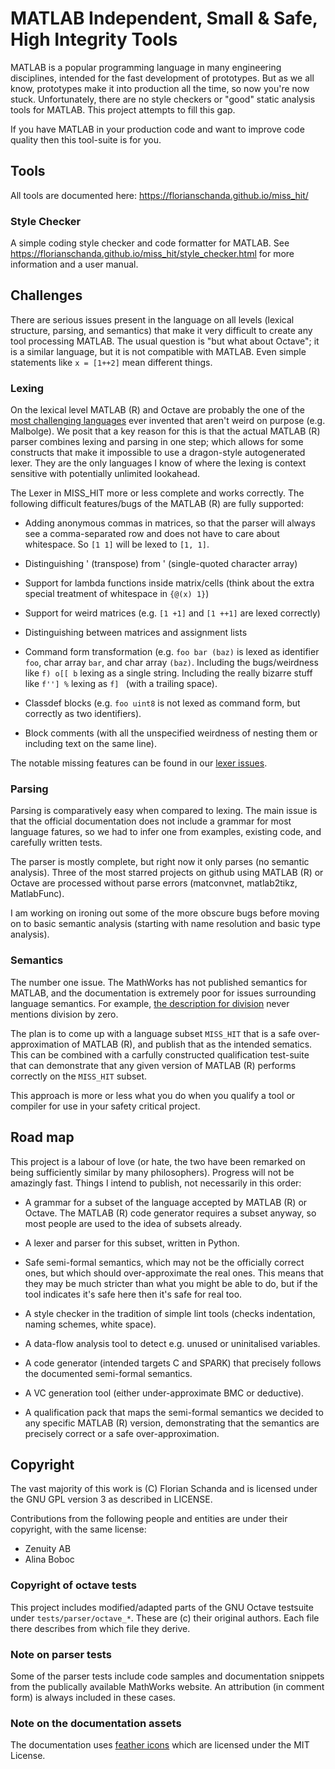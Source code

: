 # MATLAB Independent, Small & Safe, High Integrity Tools

MATLAB is a popular programming language in many engineering
disciplines, intended for the fast development of prototypes. But as
we all know, prototypes make it into production all the time, so now
you're now stuck. Unfortunately, there are no style checkers or "good"
static analysis tools for MATLAB. This project attempts to fill this
gap.

If you have MATLAB in your production code and want to improve code
quality then this tool-suite is for you.

## Tools

All tools are documented here:
https://florianschanda.github.io/miss_hit/

### Style Checker

A simple coding style checker and code formatter for MATLAB. See
https://florianschanda.github.io/miss_hit/style_checker.html for more
information and a user manual.

## Challenges

There are serious issues present in the language on all levels
(lexical structure, parsing, and semantics) that make it very
difficult to create any tool processing MATLAB. The usual question is
"but what about Octave"; it is a similar language, but it is not
compatible with MATLAB. Even simple statements like `x = [1++2]` mean
different things.

### Lexing
On the lexical level MATLAB (R) and Octave are probably the one of the
[most challenging
languages](https://github.com/florianschanda/miss_hit/blob/master/HORRORS.md)
ever invented that aren't weird on purpose (e.g. Malbolge). We posit
that a key reason for this is that the actual MATLAB (R) parser
combines lexing and parsing in one step; which allows for some
constructs that make it impossible to use a dragon-style autogenerated
lexer. They are the only languages I know of where the lexing is
context sensitive with potentially unlimited lookahead.

The Lexer in MISS_HIT more or less complete and works
correctly. The following difficult features/bugs of the MATLAB (R) are
fully supported:

* Adding anonymous commas in matrices, so that the parser will always
  see a comma-separated row and does not have to care about
  whitespace. So `[1 1]` will be lexed to `[1, 1]`.

* Distinguishing ' (transpose) from ' (single-quoted character array)

* Support for lambda functions inside matrix/cells (think about the
  extra special treatment of whitespace in `{@(x) 1}`)

* Support for weird matrices (e.g. `[1 +1]` and `[1 ++1]` are lexed
  correctly)

* Distinguishing between matrices and assignment lists

* Command form transformation (e.g. `foo bar (baz)` is lexed as
  identifier `foo`, char array `bar`, and char array
  `(baz)`. Including the bugs/weirdness like `f) o[[ b` lexing as a
  single string. Including the really bizarre stuff like `f''] %`
  lexing as `f] ` (with a trailing space).

* Classdef blocks (e.g. `foo uint8` is not lexed as command form, but
  correctly as two identifiers).

* Block comments (with all the unspecified weirdness of nesting them
  or including text on the same line).

The notable missing features can be found in our [lexer issues](https://github.com/florianschanda/miss_hit/issues?q=is%3Aopen+is%3Aissue+label%3A%22component%3A+lexer%22).

### Parsing
Parsing is comparatively easy when compared to lexing. The main issue
is that the official documentation does not include a grammar for most
language fatures, so we had to infer one from examples, existing code,
and carefully written tests.

The parser is mostly complete, but right now it only parses (no
semantic analysis). Three of the most starred projects on github using
MATLAB (R) or Octave are processed without parse errors (matconvnet,
matlab2tikz, MatlabFunc).

I am working on ironing out some of the more obscure bugs before
moving on to basic semantic analysis (starting with name resolution
and basic type analysis).

### Semantics
The number one issue. The MathWorks has not published semantics for
MATLAB, and the documentation is extremely poor for issues surrounding
language semantics. For example, [the description for
division](https://uk.mathworks.com/help/matlab/ref/rdivide.html) never
mentions division by zero.

The plan is to come up with a language subset `MISS_HIT` that is a
safe over-approximation of MATLAB (R), and publish that as the
intended sematics. This can be combined with a carfully constructed
qualification test-suite that can demonstrate that any given version
of MATLAB (R) performs correctly on the `MISS_HIT` subset.

This approach is more or less what you do when you qualify a tool or
compiler for use in your safety critical project.

## Road map

This project is a labour of love (or hate, the two have been remarked
on being sufficiently similar by many philosophers). Progress will not
be amazingly fast. Things I intend to publish, not necessarily in this
order:

* A grammar for a subset of the language accepted by MATLAB (R) or
  Octave. The MATLAB (R) code generator requires a subset anyway, so
  most people are used to the idea of subsets already.

* A lexer and parser for this subset, written in Python.

* Safe semi-formal semantics, which may not be the officially correct
  ones, but which should over-approximate the real ones. This means
  that they may be much stricter than what you might be able to do,
  but if the tool indicates it's safe here then it's safe for real
  too.

* A style checker in the tradition of simple lint tools (checks
  indentation, naming schemes, white space).

* A data-flow analysis tool to detect e.g. unused or uninitalised
  variables.

* A code generator (intended targets C and SPARK) that precisely
  follows the documented semi-formal semantics.

* A VC generation tool (either under-approximate BMC or deductive).

* A qualification pack that maps the semi-formal semantics we decided
  to any specific MATLAB (R) version, demonstrating that the semantics
  are precisely correct or a safe over-approximation.

## Copyright

The vast majority of this work is (C) Florian Schanda and is licensed
under the GNU GPL version 3 as described in LICENSE.

Contributions from the following people and entities are under their
copyright, with the same license:

* Zenuity AB
* Alina Boboc

### Copyright of octave tests

This project includes modified/adapted parts of the GNU Octave
testsuite under `tests/parser/octave_*`. These are (c) their original
authors. Each file there describes from which file they derive.

### Note on parser tests

Some of the parser tests include code samples and documentation
snippets from the publically available MathWorks website. An
attribution (in comment form) is always included in these cases.

### Note on the documentation assets

The documentation uses
[feather icons](https://github.com/feathericons/feather/blob/master/LICENSE)
which are licensed under the MIT License.
